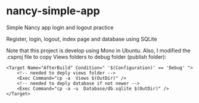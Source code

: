 # nancy-simple-app
Simple Nancy app login and logout practice

Register, login, logout, index page and database using SQLite

Note that this project is develop using Mono in Ubuntu. Also, I modified the .csproj file to copy Views folders to debug folder (publish folder):

    <Target Name="AfterBuild" Condition=" '$(Configuration)' == 'Debug' ">
        <!-- needed to deply views folder -->
        <Exec Command="cp -a  Views $(OutDir)" />
        <!-- needed to deply database if not newer -->
        <Exec Command="cp -a -u  Database/db.sqlite $(OutDir)" />
    </Target>
